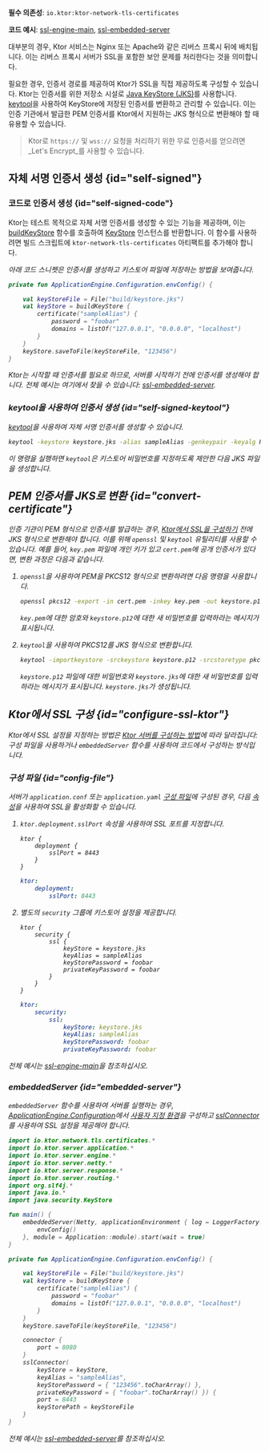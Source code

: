 [//]: # (title: Ktor 서버의 SSL 및 인증서)

<show-structure for="chapter" depth="2"/>
<primary-label ref="server-plugin"/>

<tldr>
<p>
<b>필수 의존성</b>: <code>io.ktor:ktor-network-tls-certificates</code>
</p>
<p>
<b>코드 예시</b>: 
<a href="https://github.com/ktorio/ktor-documentation/tree/%ktor_version%/codeSnippets/snippets/ssl-engine-main">ssl-engine-main</a>, 
<a href="https://github.com/ktorio/ktor-documentation/tree/%ktor_version%/codeSnippets/snippets/ssl-embedded-server">ssl-embedded-server</a>
</p>
</tldr>

대부분의 경우, Ktor 서비스는 Nginx 또는 Apache와 같은 리버스 프록시 뒤에 배치됩니다.
이는 리버스 프록시 서버가 SSL을 포함한 보안 문제를 처리한다는 것을 의미합니다.

필요한 경우, 인증서 경로를 제공하여 Ktor가 SSL을 직접 제공하도록 구성할 수 있습니다.
Ktor는 인증서를 위한 저장소 시설로 [Java KeyStore (JKS)](https://docs.oracle.com/javase/8/docs/api/java/security/KeyStore.html)를 사용합니다.
[keytool](https://docs.oracle.com/javase/8/docs/technotes/tools/unix/keytool.html)을 사용하여 KeyStore에 저장된 인증서를 변환하고 관리할 수 있습니다.
이는 인증 기관에서 발급한 PEM 인증서를 Ktor에서 지원하는 JKS 형식으로 변환해야 할 때 유용할 수 있습니다.

> Ktor로 `https://` 및 `wss://` 요청을 처리하기 위한 무료 인증서를 얻으려면 _Let's Encrypt_를 사용할 수 있습니다.

## 자체 서명 인증서 생성 {id="self-signed"}

### 코드로 인증서 생성 {id="self-signed-code"}

Ktor는 테스트 목적으로 자체 서명 인증서를 생성할 수 있는 기능을 제공하며, 이는 [buildKeyStore](https://api.ktor.io/ktor-network/ktor-network-tls/ktor-network-tls-certificates/io.ktor.network.tls.certificates/build-key-store.html) 함수를 호출하여 [KeyStore](https://docs.oracle.com/en/java/javase/17/docs/api/java.base/java/security/KeyStore.html) 인스턴스를 반환합니다.
이 함수를 사용하려면 빌드 스크립트에 `ktor-network-tls-certificates` 아티팩트를 추가해야 합니다.

<var name="artifact_name" value="ktor-network-tls-certificates"/>
<Tabs group="languages">
    <TabItem title="Gradle (Kotlin)" group-key="kotlin">
        <code-block lang="Kotlin" code="            implementation(&quot;io.ktor:%artifact_name%:$ktor_version&quot;)"/>
    </TabItem>
    <TabItem title="Gradle (Groovy)" group-key="groovy">
        <code-block lang="Groovy" code="            implementation &quot;io.ktor:%artifact_name%:$ktor_version&quot;"/>
    </TabItem>
    <TabItem title="Maven" group-key="maven">
        <code-block lang="XML" code="            &lt;dependency&gt;&#10;                &lt;groupId&gt;io.ktor&lt;/groupId&gt;&#10;                &lt;artifactId&gt;%artifact_name%-jvm&lt;/artifactId&gt;&#10;                &lt;version&gt;${ktor_version}&lt;/version&gt;&#10;            &lt;/dependency&gt;"/>
    </TabItem>
</Tabs>

아래 코드 스니펫은 인증서를 생성하고 키스토어 파일에 저장하는 방법을 보여줍니다.

```kotlin
private fun ApplicationEngine.Configuration.envConfig() {

    val keyStoreFile = File("build/keystore.jks")
    val keyStore = buildKeyStore {
        certificate("sampleAlias") {
            password = "foobar"
            domains = listOf("127.0.0.1", "0.0.0.0", "localhost")
        }
    }
    keyStore.saveToFile(keyStoreFile, "123456")
}
```

Ktor는 시작할 때 인증서를 필요로 하므로, 서버를 시작하기 전에 인증서를 생성해야 합니다.
전체 예시는 여기에서 찾을 수 있습니다: [ssl-embedded-server](https://github.com/ktorio/ktor-documentation/tree/%ktor_version%/codeSnippets/snippets/ssl-embedded-server).

### keytool을 사용하여 인증서 생성 {id="self-signed-keytool"}

[keytool](https://docs.oracle.com/javase/8/docs/technotes/tools/unix/keytool.html)을 사용하여 자체 서명 인증서를 생성할 수 있습니다.

```Bash
keytool -keystore keystore.jks -alias sampleAlias -genkeypair -keyalg RSA -keysize 4096 -validity 3 -dname 'CN=localhost, OU=ktor, O=ktor, L=Unspecified, ST=Unspecified, C=US'
```

이 명령을 실행하면 `keytool`은 키스토어 비밀번호를 지정하도록 제안한 다음 JKS 파일을 생성합니다.

## PEM 인증서를 JKS로 변환 {id="convert-certificate"}

인증 기관이 PEM 형식으로 인증서를 발급하는 경우, [Ktor에서 SSL을 구성하기](#configure-ssl-ktor) 전에 JKS 형식으로 변환해야 합니다.
이를 위해 `openssl` 및 `keytool` 유틸리티를 사용할 수 있습니다.
예를 들어, `key.pem` 파일에 개인 키가 있고 `cert.pem`에 공개 인증서가 있다면, 변환 과정은 다음과 같습니다.

1. `openssl`을 사용하여 PEM을 PKCS12 형식으로 변환하려면 다음 명령을 사용합니다.
   ```Bash
   openssl pkcs12 -export -in cert.pem -inkey key.pem -out keystore.p12 -name "sampleAlias"
   ```
   `key.pem`에 대한 암호와 `keystore.p12`에 대한 새 비밀번호를 입력하라는 메시지가 표시됩니다.

2. `keytool`을 사용하여 PKCS12를 JKS 형식으로 변환합니다.
   ```Bash
   keytool -importkeystore -srckeystore keystore.p12 -srcstoretype pkcs12 -destkeystore keystore.jks
   ```
   `keystore.p12` 파일에 대한 비밀번호와 `keystore.jks`에 대한 새 비밀번호를 입력하라는 메시지가 표시됩니다.
   `keystore.jks`가 생성됩니다.

## Ktor에서 SSL 구성 {id="configure-ssl-ktor"}

Ktor에서 SSL 설정을 지정하는 방법은 [Ktor 서버를 구성하는 방법](server-create-and-configure.topic)에 따라 달라집니다: 구성 파일을 사용하거나 `embeddedServer` 함수를 사용하여 코드에서 구성하는 방식입니다.

### 구성 파일 {id="config-file"}

서버가 `application.conf` 또는 `application.yaml` [구성 파일](server-configuration-file.topic)에 구성된 경우, 다음 [속성](server-configuration-file.topic#predefined-properties)을 사용하여 SSL을 활성화할 수 있습니다.

1. `ktor.deployment.sslPort` 속성을 사용하여 SSL 포트를 지정합니다.

   <Tabs group="config">
   <TabItem title="application.conf" group-key="hocon">

   ```shell
   ktor {
       deployment {
           sslPort = 8443
       }
   }
   ```

   </TabItem>
   <TabItem title="application.yaml" group-key="yaml">

   ```yaml
   ktor:
       deployment:
           sslPort: 8443
   ```

   </TabItem>
   </Tabs>

2. 별도의 `security` 그룹에 키스토어 설정을 제공합니다.

   <Tabs group="config">
   <TabItem title="application.conf" group-key="hocon">

   ```shell
   ktor {
       security {
           ssl {
               keyStore = keystore.jks
               keyAlias = sampleAlias
               keyStorePassword = foobar
               privateKeyPassword = foobar
           }
       }
   }
   ```

   </TabItem>
   <TabItem title="application.yaml" group-key="yaml">

   ```yaml
   ktor:
       security:
           ssl:
               keyStore: keystore.jks
               keyAlias: sampleAlias
               keyStorePassword: foobar
               privateKeyPassword: foobar
   ```

   </TabItem>
   </Tabs>

전체 예시는 [ssl-engine-main](https://github.com/ktorio/ktor-documentation/tree/%ktor_version%/codeSnippets/snippets/ssl-engine-main)을 참조하십시오.

### embeddedServer {id="embedded-server"}

`embeddedServer` 함수를 사용하여 서버를 실행하는 경우, [ApplicationEngine.Configuration](https://api.ktor.io/ktor-server/ktor-server-core/io.ktor.server.engine/-application-engine/-configuration/index.html)에서 [사용자 지정 환경](server-configuration-code.topic#embedded-custom)을 구성하고 [sslConnector](https://api.ktor.io/ktor-server/ktor-server-core/io.ktor.server.engine/ssl-connector.html)를 사용하여 SSL 설정을 제공해야 합니다.

```kotlin
import io.ktor.network.tls.certificates.*
import io.ktor.server.application.*
import io.ktor.server.engine.*
import io.ktor.server.netty.*
import io.ktor.server.response.*
import io.ktor.server.routing.*
import org.slf4j.*
import java.io.*
import java.security.KeyStore

fun main() {
    embeddedServer(Netty, applicationEnvironment { log = LoggerFactory.getLogger("ktor.application") }, {
        envConfig()
    }, module = Application::module).start(wait = true)
}

private fun ApplicationEngine.Configuration.envConfig() {

    val keyStoreFile = File("build/keystore.jks")
    val keyStore = buildKeyStore {
        certificate("sampleAlias") {
            password = "foobar"
            domains = listOf("127.0.0.1", "0.0.0.0", "localhost")
        }
    }
    keyStore.saveToFile(keyStoreFile, "123456")

    connector {
        port = 8080
    }
    sslConnector(
        keyStore = keyStore,
        keyAlias = "sampleAlias",
        keyStorePassword = { "123456".toCharArray() },
        privateKeyPassword = { "foobar".toCharArray() }) {
        port = 8443
        keyStorePath = keyStoreFile
    }
}
```

전체 예시는 [ssl-embedded-server](https://github.com/ktorio/ktor-documentation/tree/%ktor_version%/codeSnippets/snippets/ssl-embedded-server)를 참조하십시오.